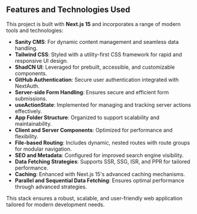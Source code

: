 ## Features and Technologies Used  

This project is built with **Next.js 15** and incorporates a range of modern tools and technologies:  

- **Sanity CMS**: For dynamic content management and seamless data handling.  
- **Tailwind CSS**: Styled with a utility-first CSS framework for rapid and responsive UI design.  
- **ShadCN UI**: Leveraged for prebuilt, accessible, and customizable components.  
- **GitHub Authentication**: Secure user authentication integrated with NextAuth.  
- **Server-side Form Handling**: Ensures secure and efficient form submissions.  
- **useActionState**: Implemented for managing and tracking server actions effectively.  
- **App Folder Structure**: Organized to support scalability and maintainability.  
- **Client and Server Components**: Optimized for performance and flexibility.  
- **File-based Routing**: Includes dynamic, nested routes with route groups for modular navigation.  
- **SEO and Metadata**: Configured for improved search engine visibility.  
- **Data Fetching Strategies**: Supports SSR, SSG, ISR, and PPR for tailored performance.  
- **Caching**: Enhanced with Next.js 15's advanced caching mechanisms.  
- **Parallel and Sequential Data Fetching**: Ensures optimal performance through advanced strategies.  

This stack ensures a robust, scalable, and user-friendly web application tailored for modern development needs.  
